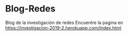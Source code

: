 # Blog-Redes
Blog de la investigación de redes
Encuentre la pagina en https://investigacion-2019-2.herokuapp.com/Index.html
